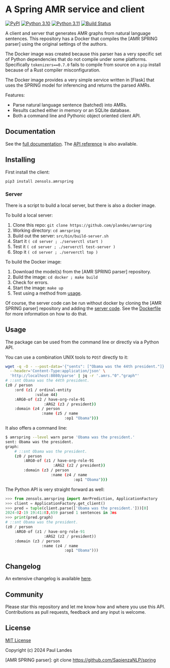 # A Spring AMR service and client

[![PyPI][pypi-badge]][pypi-link]
[![Python 3.10][python3100-badge]][python3100-link]
[![Python 3.11][python311-badge]][python311-link]
[![Build Status][build-badge]][build-link]

A client and server that generates AMR graphs from natural language sentences.
This repository has a Docker that compiles the [AMR SPRING parser] using the
original settings of the authors.

The Docker image was created because this parser has a very specific set of
Python dependencies that do not compile under some platforms.  Specifically
`tokenizers==0.7.0` fails to compile from source on a `pip` install because of
a Rust compiler misconfiguration.

The Docker image provides a very simple service written in [Flask] that
uses the SPRING model for inferencing and returns the parsed AMRs.

Features:

* Parse natural language sentence (batched) into AMRs.
* Results cached either in memory or an SQLite database.
* Both a command line and Pythonic object oriented client API.


## Documentation

See the [full documentation](https://plandes.github.io/amrspring/index.html).
The [API reference](https://plandes.github.io/amrspring/api.html) is also
available.


## Installing

First install the client:
```bash
pip3 install zensols.amrspring
```


### Server

There is a script to build a local server, but there is also a docker image.

To build a local server:
1. Clone this repo: `git clone https://github.com/plandes/amrspring`
1. Working directory: `cd amrspring`
1. Build out the server: `src/bin/build-server.sh`
1. Start it `( cd server ; ./serverctl start )`
1. Test it `( cd server ; ./serverctl test-server )`
1. Stop it `( cd server ; ./serverctl top )`

To build the Docker image:
1. Download the model(s) from the [AMR SPRING parser] repository.
1. Build the image: `cd docker ; make build`
1. Check for errors.
1. Start the image: `make up`
1. Test using a method from [usage](#usage).

Of course, the server code can be run without docker by cloning the [AMR SPRING
parser] repository and adding the [server code](docker/src).  See the
[Dockerfile](docker/Dockerfile) for more information on how to do that.


## Usage

The package can be used from the command line or directly via a Python API.

You can use a combination UNIX tools to `POST` directly to it:
```bash
wget -q -O - --post-data='{"sents": ["Obama was the 44th president."]}' \
  --header='Content-Type:application/json' \
  'http://localhost:8080/parse' | jq -r '.amrs."0"."graph"'
# ::snt Obama was the 44th president.
(z0 / person
    :ord (z1 / ordinal-entity
             :value 44)
    :ARG0-of (z2 / have-org-role-91
                 :ARG2 (z3 / president))
    :domain (z4 / person
                :name (z5 / name
                          :op1 "Obama")))
```

It also offers a command line:
```bash
$ amrspring --level warn parse 'Obama was the president.'
sent: Obama was the president.
graph:
    # ::snt Obama was the president.
    (z0 / person
        :ARG0-of (z1 / have-org-role-91
                     :ARG2 (z2 / president))
        :domain (z3 / person
                    :name (z4 / name
                              :op1 "Obama")))
```

The Python API is very straight forward as well:
```python
>>> from zensols.amrspring import AmrPrediction, ApplicationFactory
>>> client = ApplicationFactory.get_client()
>>> pred = tuple(client.parse(['Obama was the president.']))[0]
2024-02-19 19:41:03,659 parsed 1 sentences in 3ms
>>> print(pred.graph)
# ::snt Obama was the president.
(z0 / person
    :ARG0-of (z1 / have-org-role-91
                 :ARG2 (z2 / president))
    :domain (z3 / person
                :name (z4 / name
                          :op1 "Obama")))
```


## Changelog

An extensive changelog is available [here](CHANGELOG.md).


## Community

Please star this repository and let me know how and where you use this API.
Contributions as pull requests, feedback and any input is welcome.


## License

[MIT License](LICENSE.md)

Copyright (c) 2024 Paul Landes


<!-- links -->
[pypi]: https://pypi.org/project/zensols.amrspring/
[pypi-link]: https://pypi.python.org/pypi/zensols.amrspring
[pypi-badge]: https://img.shields.io/pypi/v/zensols.amrspring.svg
[python3100-badge]: https://img.shields.io/badge/python-3.10-blue.svg
[python3100-link]: https://www.python.org/downloads/release/python-3100
[python311-badge]: https://img.shields.io/badge/python-3.11-blue.svg
[python311-link]: https://www.python.org/downloads/release/python-3110
[build-badge]: https://github.com/plandes/amrspring/workflows/CI/badge.svg
[build-link]: https://github.com/plandes/amrspring/actions

[AMR SPRING parser]: git clone https://github.com/SapienzaNLP/spring
